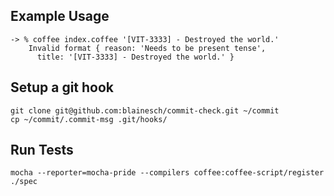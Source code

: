 ## Example Usage
~~~
-> % coffee index.coffee '[VIT-3333] - Destroyed the world.'
    Invalid format { reason: 'Needs to be present tense',
      title: '[VIT-3333] - Destroyed the world.' }
~~~

## Setup a git hook
~~~
git clone git@github.com:blainesch/commit-check.git ~/commit
cp ~/commit/.commit-msg .git/hooks/
~~~

## Run Tests
~~~
mocha --reporter=mocha-pride --compilers coffee:coffee-script/register ./spec
~~~
